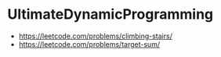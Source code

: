 # UltimateDynamicProgramming

* https://leetcode.com/problems/climbing-stairs/
* https://leetcode.com/problems/target-sum/
